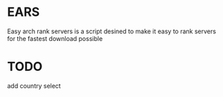 # EARS
Easy arch rank servers is a script desined to make it easy to rank servers for the fastest download possible
# TODO
add country select
